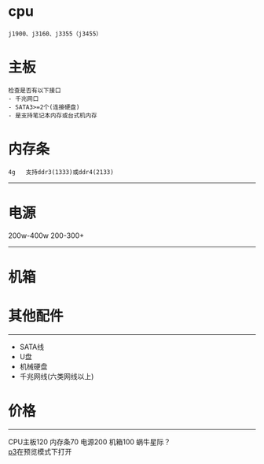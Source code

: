 
# cpu
	j1900、j3160、j3355（j3455）   
# 主板
	检查是否有以下接口
	- 千兆网口 
	- SATA3>=2个(连接硬盘)
	- 是支持笔记本内存或台式机内存
# 内存条
	4g   支持ddr3(1333)或ddr4(2133)
	
---

# 电源
200w-400w    200-300+

---

# 机箱

# 其他配件
---

- SATA线
- U盘
- 机械硬盘
- 千兆网线(六类网线以上)

# 价格
---

CPU主板120   内存条70  电源200  机箱100
蜗牛星际？  
[p3](https://www.bilibili.com/video/BV1EE411W7oa?p=3&vd_source=7ecbc214499b15228fb0f94e2970dcc2)在预览模式下打开



